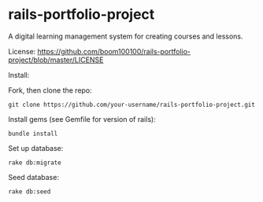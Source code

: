 # rails-portfolio-project

A digital learning management system for creating courses and lessons.

License:
https://github.com/boom100100/rails-portfolio-project/blob/master/LICENSE

Install:

Fork, then clone the repo:
```
git clone https://github.com/your-username/rails-portfolio-project.git
```

Install gems (see Gemfile for version of rails):

```
bundle install
```

Set up database:
```
rake db:migrate
```
Seed database:
```
rake db:seed
```
